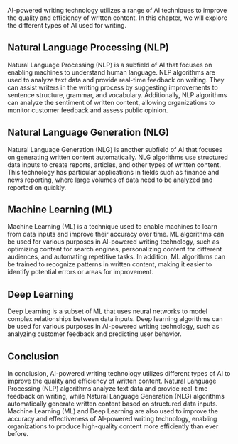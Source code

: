 

AI-powered writing technology utilizes a range of AI techniques to improve the quality and efficiency of written content. In this chapter, we will explore the different types of AI used for writing.

Natural Language Processing (NLP)
---------------------------------

Natural Language Processing (NLP) is a subfield of AI that focuses on enabling machines to understand human language. NLP algorithms are used to analyze text data and provide real-time feedback on writing. They can assist writers in the writing process by suggesting improvements to sentence structure, grammar, and vocabulary. Additionally, NLP algorithms can analyze the sentiment of written content, allowing organizations to monitor customer feedback and assess public opinion.

Natural Language Generation (NLG)
---------------------------------

Natural Language Generation (NLG) is another subfield of AI that focuses on generating written content automatically. NLG algorithms use structured data inputs to create reports, articles, and other types of written content. This technology has particular applications in fields such as finance and news reporting, where large volumes of data need to be analyzed and reported on quickly.

Machine Learning (ML)
---------------------

Machine Learning (ML) is a technique used to enable machines to learn from data inputs and improve their accuracy over time. ML algorithms can be used for various purposes in AI-powered writing technology, such as optimizing content for search engines, personalizing content for different audiences, and automating repetitive tasks. In addition, ML algorithms can be trained to recognize patterns in written content, making it easier to identify potential errors or areas for improvement.

Deep Learning
-------------

Deep Learning is a subset of ML that uses neural networks to model complex relationships between data inputs. Deep learning algorithms can be used for various purposes in AI-powered writing technology, such as analyzing customer feedback and predicting user behavior.

Conclusion
----------

In conclusion, AI-powered writing technology utilizes different types of AI to improve the quality and efficiency of written content. Natural Language Processing (NLP) algorithms analyze text data and provide real-time feedback on writing, while Natural Language Generation (NLG) algorithms automatically generate written content based on structured data inputs. Machine Learning (ML) and Deep Learning are also used to improve the accuracy and effectiveness of AI-powered writing technology, enabling organizations to produce high-quality content more efficiently than ever before.
